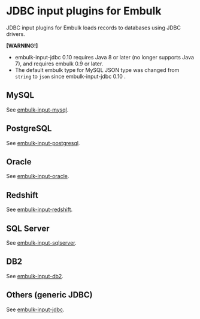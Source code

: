 # JDBC input plugins for Embulk

JDBC input plugins for Embulk loads records to databases using JDBC drivers.

**[WARNING!]**

- embulk-input-jdbc 0.10 requires Java 8 or later (no longer supports Java 7), and requires embulk 0.9 or later.
- The default embulk type for MySQL JSON type was changed from `string` to `json` since embulk-input-jdbc 0.10 .

## MySQL

See [embulk-input-mysql](embulk-input-mysql/).

## PostgreSQL

See [embulk-input-postgresql](embulk-input-postgresql/).

## Oracle

See [embulk-input-oracle](embulk-input-oracle/).

## Redshift

See [embulk-input-redshift](embulk-input-redshift/).

## SQL Server

See [embulk-input-sqlserver](embulk-input-sqlserver/).

## DB2

See [embulk-input-db2](embulk-input-db2/).

## Others (generic JDBC)

See [embulk-input-jdbc](embulk-input-jdbc/).

